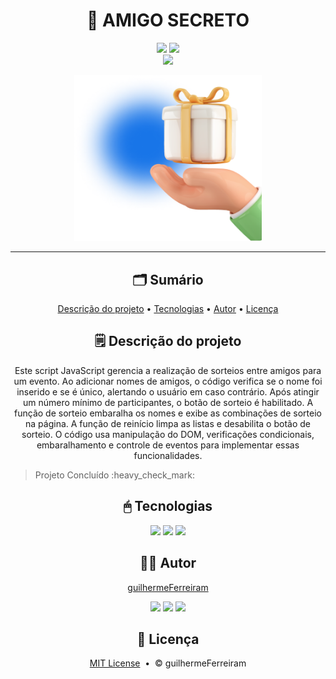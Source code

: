# <h1 align="center">🎁 AMIGO SECRETO</h1>

<p align="center"><a href="https://github.com/guilhermeFerreiram/Amigo-Secreto/blob/main/LICENSE"><img src="https://img.shields.io/github/license/guilhermeFerreiram/Amigo-Secreto?labelColor=323330"/></a> <img src="https://img.shields.io/badge/JavaScript-323330?style=flat&logo=javascript&logoColor=F7DF1E"/> <br> <a href="https://amigo-secreto-sand.vercel.app/"><img src="https://img.shields.io/badge/Visite_o_site_aqui-993399"/></a></p>

<p align="center"><img src="https://github.com/guilhermeFerreiram/Amigo-Secreto/blob/main/assets/imagem-presente.png" width="300px"/></p>

---

<h2 align="center">🗂 Sumário</h2>
<p align="center">
  <a href="#descricao">Descrição do projeto</a> &bull; 
  <a href="#tecnologias">Tecnologias</a> &bull; 
  <a href="#autor">Autor</a> &bull; 
  <a href="#licenca">Licença</a>
</p>

<h2 align="center" id="descricao">🗒 Descrição do projeto</h2>
<p align="center">Este script JavaScript gerencia a realização de sorteios entre amigos para um evento. Ao adicionar nomes de amigos, o código verifica se o nome foi inserido e se é único, alertando o usuário em caso contrário. Após atingir um número mínimo de participantes, o botão de sorteio é habilitado. A função de sorteio embaralha os nomes e exibe as combinações de sorteio na página. A função de reinício limpa as listas e desabilita o botão de sorteio. O código usa manipulação do DOM, verificações condicionais, embaralhamento e controle de eventos para implementar essas funcionalidades.</p>
<blockquote> Projeto Concluído :heavy_check_mark:</blockquote>

<h2 align="center" id="tecnologias">🖱 Tecnologias</h2>
<p align="center"><img src="https://img.shields.io/badge/JavaScript-323330?style=flat&logo=javascript&logoColor=F7DF1E"/> <img src="https://img.shields.io/badge/HTML5-323330?logo=html5"/> <img src="https://img.shields.io/badge/CSS3-323330?logo=css3"/></p>

<h2 align="center" id="autor">🙋‍♂️ Autor</h2>
<p align="center"><a href="https://github.com/guilhermeFerreiram">guilhermeFerreiram</a></p>
<p align="center"><a href="https://www.linkedin.com/in/guilherme-f-souza/"><img src="https://img.shields.io/badge/LinkedIn-0077B5?style=flat&logo=linkedin&logoColor=white"/></a> <a href="https://discord.com/"><img src="https://img.shields.io/badge/Discord-7289DA?style=flat&logo=discord&logoColor=white"/></a> <a href="mailto:guil.ferreiram@gmail.com?subject=Hello"><img src="https://img.shields.io/badge/Gmail-D14836?style=flat&logo=gmail&logoColor=white"/></a></p>

<h2 align="center" id="licenca">📃 Licença</h2>
<p align="center"><a href="https://github.com/guilhermeFerreiram/Amigo-Secreto/blob/main/LICENSE">MIT License</a> &nbsp;&bull;&nbsp; &copy; guilhermeFerreiram</p>
